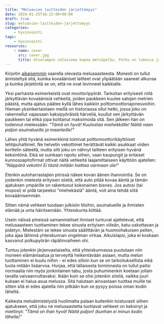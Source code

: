 ```yaml
---
title: "Meluavien laitteiden järjettömyys"
date: 2024-01-25T16:15:00+08:00
draft: true
slug: meluavien-laitteiden-jarjettomyys
categories:
    - hyvinvointi
tags:
    - hyvinvointi
resources:
    - name: cover
      src: cover.jpg
      title: Otsalampun valaisema kapea metsäpolku. Polku on lumessa ja taivaalta sataa lisää lunta. Edessä juoksee juoksija mustassa juoksuasussa.
---
```


Kirjoitin [aikaisemmin](kirjoitukset/melusaastetta-saarella/) saarella olevasta melusaasteesta. Monesti on tullut äimisteltyä sitä, kuinka kovaääniset laitteet ovat ylipäätään saaneet alkunsa ja kuinka järjetöntä se on, että ne ovat levinneet kaikkialle.

<!--more-->

Yksi parhaista esimerkeistä ovat moottoripyörät. Tarkoitan erityisesti niitä järkyttävän kovaäänisiä vehkeitä, joiden paukkeen kuulee satojen metrien päästä, mutta ajatus päätee kyllä lähes kaikkiin polttomoottoriajoneuvoihin. Hieman yksinkertaistaen meillä on historiassa ollut hetki, jossa joku on rakennellut vajassaan kaksipyöräistä härveliä, kuullut sen järkyttävän paukkeen tai ehkä jopa koittanut maksimoida sitä. Sen jälkeen hän on todennut mielessään: *"Tämä on hyvä! Kuulostaa miehekkälle! Näitä vaan paljon asuinalueille ja maanteille!"*

Lähes yhtä hyvänä esimerkkinä toimivat polttomoottorikäyttöiset lehtipuhaltimet. Ne helvetin vekottimet herättävät kaikki asukkaat viiden korttelin säteellä, mutta silti joku on nähnyt laitteen erityisen hyvänä keksintönä. Eikä se suinkaan rajoitu siihen, vaan kaupungit ja erilaiset kunnossapitofirmat ottivat näitä vehkeitä laajamittaiseen käyttöön ajatellen: *"Näppärä vekotin! Ei tästä mitään haittaa varmaan ole!"*

Etenkin autoharrastajien piirissä näkee kovan äänen ihannointia. Se on joidenkin mielestä erityisen siistiä, että auto pitää kovaa ääntä ja tämän ajatuksen ympärille on rakentunut kokonainen bisnes. Jos autosi (tai moposi) ei pidä tarpeeksi "miehekästä" ääntä, voit aina tehdä siitä kovaäänisemmän.

Sitten nämä vehkeet tuodaan julkisiin tiloihin, asuinalueille ja ihmisten elämää ja unta häiritsemään. Yhteiskunta kiittää.

Usein näissä piireissä samanmieliset ihmiset tuntuvat ajattelevat, että melusaasteen tuottaminen tekee sinusta erityisen viileän, katu-uskottavan ja pidetyn. Mielestäni se tekee sinusta säälittävän ja huomiohakuisen pellen, joka ajaa lähinnä yhteiskunnan ongelman virkaa. Aikuislapsi, joka ei koskaan kasvanut polkupyörän räpätinvaiheen ohi.

Tuntuu jotenkin järjenvastaiselta, että yhteiskunnassa puututaan niin moneen elämänlaatua ja terveyttä heikentävään asiaan, mutta melun tuottaminen ei kuulu niihin - ei edes silloin kun se on tarkoituksellista eikä tuota mitään lisäarvoa. Hurjaa, että tällaisesta toiminnasta on tullut paitsi normaalia niin myös jonkinlainen tabu, josta puhuminenkin koetaan jollain tavalla vaivaannuttavaksi. Ikään kuin se olisi jotenkin siistiä, vaikka juuri kukaan ei halua asua melussa. Sitä halutaan ainoastaan tuottaa muille tai sitten sitä ei edes ajatella niin pitkään kun se pysyy poissa oman kodin läheltä.

Kaikesta meluäimistelystä huolimatta palaan kuitenkin toistuvasti siihen ajatukseen, että joku ne melusaastetta tuottavat vehkeet on keksinyt ja miettinyt: *"Tämä on ihan hyvä! Näitä paljon! (kunhan ei minun kodin lähelle)"*
